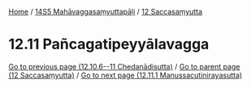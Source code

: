 
[Home](/) / [14S5 Mahāvaggasaṃyuttapāḷi](../../14S5.md) / [12 Saccasaṃyutta](../12.md)

# 12.11 Pañcagatipeyyālavagga


[Go to previous page (12.10.6--11 Chedanādisutta)](12.10/12.10.6--11.md) / [Go to parent page (12 Saccasaṃyutta)](../12.md) / [Go to next page (12.11.1 Manussacutinirayasutta)](12.11/12.11.1.md)


